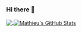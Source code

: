 ### Hi there 👋
<a href="https://github.com/Nano112/Nano112">
  <img align="center" src="https://github-readme-stats.vercel.app/api/top-langs/?username=MathieuSevegny&hide=java,html,tex&title_color=ffffff&text_color=c9cacc&icon_color=2bbc8a&bg_color=1d1f21&langs_count=3" />
</a>
<a href="https://github.com/Nano112/Nano112">
  <img align="center" src="https://github-readme-stats.vercel.app/api?username=MathieuSevegny&show_icons=true&line_height=27&count_private=true&title_color=ffffff&text_color=c9cacc&icon_color=2bbc8a&bg_color=1d1f21" alt="Mathieu's GitHub Stats" />
</a>
<!--
**MathieuSevegny/MathieuSevegny** is a ✨ _special_ ✨ repository because its `README.md` (this file) appears on your GitHub profile.

Here are some ideas to get you started:

- 🔭 I’m currently working on ...
- 🌱 I’m currently learning ...
- 👯 I’m looking to collaborate on ...
- 🤔 I’m looking for help with ...
- 💬 Ask me about ...
- 📫 How to reach me: ...
- 😄 Pronouns: ...
- ⚡ Fun fact: ...
-->
